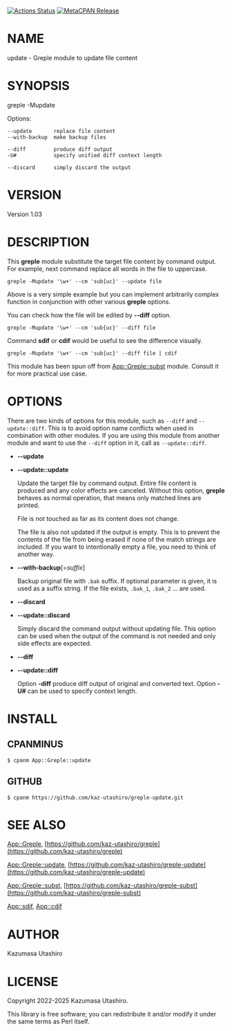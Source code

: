 [![Actions Status](https://github.com/kaz-utashiro/greple-update/workflows/test/badge.svg)](https://github.com/kaz-utashiro/greple-update/actions) [![MetaCPAN Release](https://badge.fury.io/pl/App-Greple-update.svg)](https://metacpan.org/release/App-Greple-update)
# NAME

update - Greple module to update file content

# SYNOPSIS

greple -Mupdate

Options:

    --update       replace file content
    --with-backup  make backup files

    --diff         produce diff output
    -U#            specify unified diff context length

    --discard      simply discard the output

# VERSION

Version 1.03

# DESCRIPTION

This **greple** module substitute the target file content by command
output.  For example, next command replace all words in the file to
uppercase.

    greple -Mupdate '\w+' --cm 'sub{uc}' --update file

Above is a very simple example but you can implement arbitrarily
complex function in conjunction with other various **greple** options.

You can check how the file will be edited by **--diff** option.

    greple -Mupdate '\w+' --cm 'sub{uc}' --diff file

Command **sdif** or **cdif** would be useful to see the difference
visually.

    greple -Mupdate '\w+' --cm 'sub{uc}' --diff file | cdif

This module has been spun off from [App::Greple::subst](https://metacpan.org/pod/App%3A%3AGreple%3A%3Asubst) module.
Consult it for more practical use case.

# OPTIONS

There are two kinds of options for this module, such as `--diff` and
`--update::diff`.  This is to avoid option name conflicts when used
in combination with other modules.  If you are using this module from
another module and want to use the `--diff` option in it, call as
`--update::diff`.

- **--update**
- **--update::update**

    Update the target file by command output.  Entire file content is
    produced and any color effects are canceled.  Without this option,
    **greple** behaves as normal operation, that means only matched lines
    are printed.

    File is not touched as far as its content does not change.

    The file is also not updated if the output is empty.  This is to
    prevent the contents of the file from being erased if none of the
    match strings are included.  If you want to intentionally empty a
    file, you need to think of another way.

- **--with-backup**\[=_suffix_\]

    Backup original file with `.bak` suffix.  If optional parameter is
    given, it is used as a suffix string.  If the file exists, `.bak_1`,
    `.bak_2` ... are used.

- **--discard**
- **--update::discard**

    Simply discard the command output without updating file.  This option
    can be used when the output of the command is not needed and only side
    effects are expected.

- **--diff**
- **--update::diff**

    Option **-diff** produce diff output of original and converted text.
    Option **-U#** can be used to specify context length.

# INSTALL

## CPANMINUS

    $ cpanm App::Greple::update

## GITHUB

    $ cpanm https://github.com/kaz-utashiro/greple-update.git

# SEE ALSO

[App::Greple](https://metacpan.org/pod/App%3A%3AGreple), [https://github.com/kaz-utashiro/greple](https://github.com/kaz-utashiro/greple)

[App::Greple::update](https://metacpan.org/pod/App%3A%3AGreple%3A%3Aupdate), [https://github.com/kaz-utashiro/greple-update](https://github.com/kaz-utashiro/greple-update)

[App::Greple::subst](https://metacpan.org/pod/App%3A%3AGreple%3A%3Asubst), [https://github.com/kaz-utashiro/greple-subst](https://github.com/kaz-utashiro/greple-subst)

[App::sdif](https://metacpan.org/pod/App%3A%3Asdif), [App::cdif](https://metacpan.org/pod/App%3A%3Acdif)

# AUTHOR

Kazumasa Utashiro

# LICENSE

Copyright 2022-2025 Kazumasa Utashiro.

This library is free software; you can redistribute it and/or modify
it under the same terms as Perl itself.
